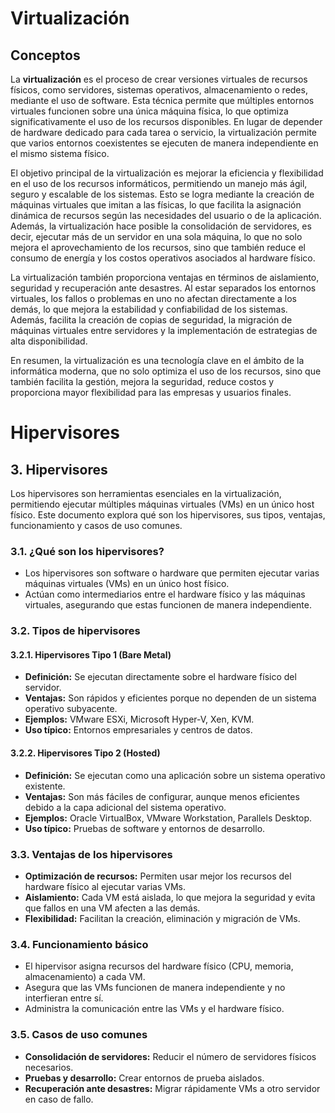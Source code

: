 # Virtualización

## Conceptos
La **virtualización** es el proceso de crear versiones virtuales de recursos físicos, como servidores, sistemas operativos, almacenamiento o redes, mediante el uso de software. Esta técnica permite que múltiples entornos virtuales funcionen sobre una única máquina física, lo que optimiza significativamente el uso de los recursos disponibles. En lugar de depender de hardware dedicado para cada tarea o servicio, la virtualización permite que varios entornos coexistentes se ejecuten de manera independiente en el mismo sistema físico.

El objetivo principal de la virtualización es mejorar la eficiencia y flexibilidad en el uso de los recursos informáticos, permitiendo un manejo más ágil, seguro y escalable de los sistemas. Esto se logra mediante la creación de máquinas virtuales que imitan a las físicas, lo que facilita la asignación dinámica de recursos según las necesidades del usuario o de la aplicación. Además, la virtualización hace posible la consolidación de servidores, es decir, ejecutar más de un servidor en una sola máquina, lo que no solo mejora el aprovechamiento de los recursos, sino que también reduce el consumo de energía y los costos operativos asociados al hardware físico.

La virtualización también proporciona ventajas en términos de aislamiento, seguridad y recuperación ante desastres. Al estar separados los entornos virtuales, los fallos o problemas en uno no afectan directamente a los demás, lo que mejora la estabilidad y confiabilidad de los sistemas. Además, facilita la creación de copias de seguridad, la migración de máquinas virtuales entre servidores y la implementación de estrategias de alta disponibilidad.

En resumen, la virtualización es una tecnología clave en el ámbito de la informática moderna, que no solo optimiza el uso de los recursos, sino que también facilita la gestión, mejora la seguridad, reduce costos y proporciona mayor flexibilidad para las empresas y usuarios finales.










# Hipervisores

## 3. Hipervisores
Los hipervisores son herramientas esenciales en la virtualización, permitiendo ejecutar múltiples máquinas virtuales (VMs) en un único host físico. Este documento explora qué son los hipervisores, sus tipos, ventajas, funcionamiento y casos de uso comunes.
### 3.1. ¿Qué son los hipervisores?
- Los hipervisores son software o hardware que permiten ejecutar varias máquinas virtuales (VMs) en un único host físico.  
- Actúan como intermediarios entre el hardware físico y las máquinas virtuales, asegurando que estas funcionen de manera independiente.

### 3.2. Tipos de hipervisores

#### 3.2.1. Hipervisores Tipo 1 (Bare Metal)
- **Definición:** Se ejecutan directamente sobre el hardware físico del servidor.  
- **Ventajas:** Son rápidos y eficientes porque no dependen de un sistema operativo subyacente.  
- **Ejemplos:** VMware ESXi, Microsoft Hyper-V, Xen, KVM.  
- **Uso típico:** Entornos empresariales y centros de datos.

#### 3.2.2. Hipervisores Tipo 2 (Hosted)
- **Definición:** Se ejecutan como una aplicación sobre un sistema operativo existente.  
- **Ventajas:** Son más fáciles de configurar, aunque menos eficientes debido a la capa adicional del sistema operativo.  
- **Ejemplos:** Oracle VirtualBox, VMware Workstation, Parallels Desktop.  
- **Uso típico:** Pruebas de software y entornos de desarrollo.

### 3.3. Ventajas de los hipervisores
- **Optimización de recursos:** Permiten usar mejor los recursos del hardware físico al ejecutar varias VMs.  
- **Aislamiento:** Cada VM está aislada, lo que mejora la seguridad y evita que fallos en una VM afecten a las demás.  
- **Flexibilidad:** Facilitan la creación, eliminación y migración de VMs.

### 3.4. Funcionamiento básico
- El hipervisor asigna recursos del hardware físico (CPU, memoria, almacenamiento) a cada VM.  
- Asegura que las VMs funcionen de manera independiente y no interfieran entre sí.  
- Administra la comunicación entre las VMs y el hardware físico.

### 3.5. Casos de uso comunes
- **Consolidación de servidores:** Reducir el número de servidores físicos necesarios.  
- **Pruebas y desarrollo:** Crear entornos de prueba aislados.  
- **Recuperación ante desastres:** Migrar rápidamente VMs a otro servidor en caso de fallo.
